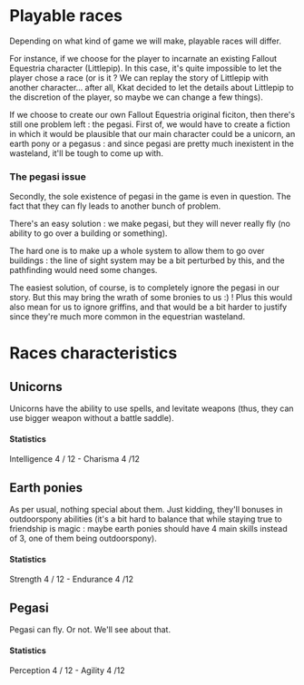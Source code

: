 # Playable races #

Depending on what kind of game we will make, playable races will differ.

For instance, if we choose for the player to incarnate an existing Fallout Equestria character (Littlepip). In this case, it's quite impossible to let the player chose a race (or is it ? We can replay the story of Littlepip with another character... after all, Kkat decided to let the details about Littlepip to the discretion of the player, so maybe we can change a few things).

If we choose to create our own Fallout Equestria original ficiton, then there's still one problem left : the pegasi.
First of, we would have to create a fiction in which it would be plausible that our main character could be a unicorn, an earth pony or a pegasus : and since pegasi are pretty much inexistent in the wasteland, it'll be tough to come up with.

### The pegasi issue ###

Secondly, the sole existence of pegasi in the game is even in question.
The fact that they can fly leads to another bunch of problem.

There's an easy solution : we make pegasi, but they will never really fly (no ability to go over a building or something).

The hard one is to make up a whole system to allow them to go over buildings : the line of sight system may be a bit perturbed by this, and the pathfinding would need some changes.

The easiest solution, of course, is to completely ignore the pegasi in our story. But this may bring the wrath of some bronies to us :) !
Plus this would also mean for us to ignore griffins, and that would be a bit harder to justify since they're much more common in the equestrian wasteland.

# Races characteristics #
## Unicorns ##
Unicorns have the ability to use spells, and levitate weapons (thus, they can use bigger weapon without a battle saddle).

#### Statistics ####
Intelligence 4 / 12 - Charisma 4 /12


## Earth ponies ##
As per usual, nothing special about them.
Just kidding, they'll bonuses in outdoorspony abilities (it's a bit hard to balance that while staying true to friendship is magic : maybe earth ponies should have 4 main skills instead of 3, one of them being outdoorspony).

#### Statistics ####
Strength 4 / 12 - Endurance 4 /12


## Pegasi ##
Pegasi can fly. Or not. We'll see about that.

#### Statistics ####
Perception 4 / 12 - Agility 4 /12